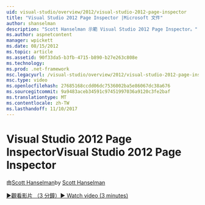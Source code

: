 ```yaml
---
uid: visual-studio/overview/2012/visual-studio-2012-page-inspector
title: "Visual Studio 2012 Page Inspector |Microsoft 文件"
author: shanselman
description: "Scott Hanselman 示範 Visual Studio 2012 Page Inspector。"
ms.author: aspnetcontent
manager: wpickett
ms.date: 08/15/2012
ms.topic: article
ms.assetid: 90f33da5-b3fb-4715-b890-b27e263c808e
ms.technology: 
ms.prod: .net-framework
msc.legacyurl: /visual-studio/overview/2012/visual-studio-2012-page-inspector
msc.type: video
ms.openlocfilehash: 27685168ccdd06dc7536002ba5e86067dc38a676
ms.sourcegitcommit: 9a9483aceb34591c97451997036a9120c3fe2baf
ms.translationtype: MT
ms.contentlocale: zh-TW
ms.lasthandoff: 11/10/2017
---
```

<a name="visual-studio-2012-page-inspector"></a><span data-ttu-id="d68cb-103">Visual Studio 2012 Page Inspector</span><span class="sxs-lookup"><span data-stu-id="d68cb-103">Visual Studio 2012 Page Inspector</span></span>
====================
<span data-ttu-id="d68cb-104">由[Scott Hanselman](https://github.com/shanselman)</span><span class="sxs-lookup"><span data-stu-id="d68cb-104">by [Scott Hanselman](https://github.com/shanselman)</span></span>

[<span data-ttu-id="d68cb-105">&#9654;觀看影片 （3 分鐘）</span><span class="sxs-lookup"><span data-stu-id="d68cb-105">&#9654; Watch video (3 minutes)</span></span>](https://channel9.msdn.com/Blogs/ASP-NET-Site-Videos/visual-studio-2012-page-inspector)
